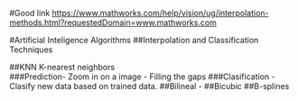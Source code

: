 #Good link https://www.mathworks.com/help/vision/ug/interpolation-methods.html?requestedDomain=www.mathworks.com

#Artificial Inteligence Algorithms
##Interpolation and Classification Techniques


##KNN K-nearest neighbors   
      ###Prediction- Zoom in on a image - Filling the gaps
      ###Clasification - Clasify new data based on trained data.
##Bilineal  -
##Bicubic
##B-splines
